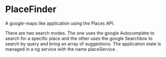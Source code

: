 # PlaceFinder

A google-maps like application using the Places API.

There are two search modes. The one uses the google Autocomplete to search for a specific place and the other uses the google Searchbox to search by query and bring an array of suggestions. The application state is managed in a ng service  with the name placeService .  
